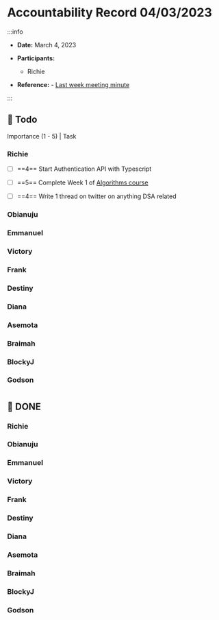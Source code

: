 Accountability Record 04/03/2023
===


:::info
- **Date:** March 4, 2023
- **Participants:**
    - Richie

- **Reference:** - [Last week meeting minute]()

:::


:closed_book: Todo
--
Importance (1 - 5) | Task
### Richie
- [ ] ==4== Start Authentication API with Typescript
- [ ] ==5== Complete Week 1 of  [Algorithms course]()
- [ ] ==4== Write 1 thread on twitter on anything DSA related


### Obianuju


### Emmanuel


### Victory


### Frank


### Destiny


### Diana


### Asemota


### Braimah


### BlockyJ


### Godson


# 
# 
#

:closed_book: DONE
---
### Richie


### Obianuju


### Emmanuel


### Victory


### Frank


### Destiny


### Diana


### Asemota


### Braimah


### BlockyJ


### Godson
